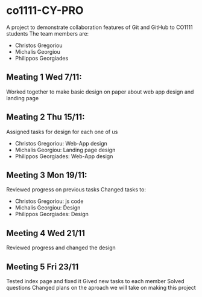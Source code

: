 # co1111-CY-PRO
A project to demonstrate collaboration features of Git and GitHub to CO1111
students
The team members are:
- Christos Gregoriou
- Michalis Georgiou
- Philippos Georgiades

## Meating 1 Wed 7/11:
Worked together to make basic design on paper about web app design and landing page

## Meating 2 Thu 15/11:
Assigned tasks for design for each one of us
- Christos Gregoriou: Web-App design
- Michalis Georgiou: Landing page design
- Philippos Georgiades: Web-App design

## Meeting 3 Mon 19/11:
Reviewed progress on previous tasks
Changed tasks to:
- Christos Gregoriou: js code
- Michalis Georgiou: Design
- Philippos Georgiades: Design

## Meeting 4 Wed 21/11
Reviewed progress and changed the design

## Meeting 5 Fri 23/11
Tested index page and fixed it
Gived new tasks to each member
Solved questions
Changed plans on the aproach we will take on making this project
